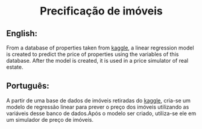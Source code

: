 <h1 align="center"> Precificação de imóveis </h1>

## English:

From a database of properties taken from [kaggle](https://www.kaggle.com/greenwing1985/housepricing), a linear regression model is created to predict the price of properties using the variables of this database. After the model is created, it is used in a price simulator of real estate.

## Português:

A partir de uma base de dados de imóveis retiradas do [kaggle](https://www.kaggle.com/greenwing1985/housepricing), cria-se um modelo de regressão linear para prever o preço dos imóveis utilizando as variáveis desse banco de dados.Após o modelo ser criado, utiliza-se ele em um simulador de preço de imóveis.
